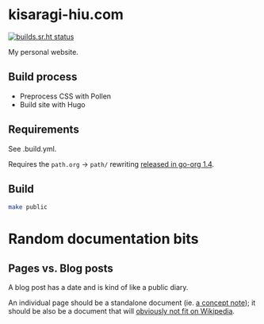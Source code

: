 # kisaragi-hiu.com

[![builds.sr.ht status](https://builds.sr.ht/~kisaragi_hiu/kisaragi-hiu.com/commits/.build.yml.svg)](https://builds.sr.ht/~kisaragi_hiu/kisaragi-hiu.com/commits/.build.yml?)

My personal website.

## Build process

- Preprocess CSS with Pollen
- Build site with Hugo

## Requirements

See .build.yml.

Requires the `path.org` → `path/` rewriting [released in go-org 1.4](https://github.com/niklasfasching/go-org/commit/84d56e95624f3ae1099edb9b527d4eb4a5df4e1d).

## Build

```sh
make public
```

# Random documentation bits

## Pages vs. Blog posts

A blog post has a date and is kind of like a public diary.

An individual page should be a standalone document (ie. [a concept note](https://www.orgroam.com/manual/A-Brief-Introduction-to-the-Zettelkasten-Method.html)); it should be also be a document that will [obviously not fit on Wikipedia](https://www.gwern.net/Wikipedia-and-Other-Wikis).
